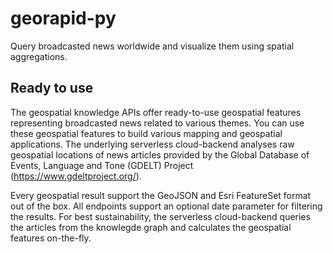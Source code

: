 # georapid-py
Query broadcasted news worldwide and visualize them using spatial aggregations.

## Ready to use
The geospatial knowledge APIs offer ready-to-use geospatial features representing broadcasted news related to various themes. You can use these geospatial features to build various mapping and geospatial applications. The underlying serverless cloud-backend analyses raw geospatial locations of news articles provided by the Global Database of Events, Language and Tone (GDELT) Project (https://www.gdeltproject.org/).

Every geospatial result support the GeoJSON and Esri FeatureSet format out of the box. All endpoints support an optional date parameter for filtering the results. For best sustainability, the serverless cloud-backend queries the articles from the knowlegde graph and calculates the geospatial features on-the-fly.
